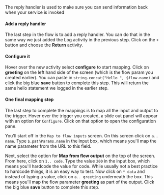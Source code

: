 The reply handler is used to make sure you can send information back when your service is invoked

#### Add a reply handler
The last step in the flow is to add a reply handler. You can do that in the same way we just added the Log activity in the previous step. Click on the `+` button and choose the **Return** activity.

#### Configure it
Hover over the new activity select **configure** to start mapping. Click on **greeting** on the left hand side of the screen (which is the flow param you created earlier). You can paste in `string.concat("Hello ", $flow.name)` and click the big blue **save** button to complete this step. This will return the same hello statement we logged in the earlier step.

#### One final mapping step
The last step to complete the mappings is to map all the input and output to the trigger. Hover over the trigger you created, a slide out panel will appear with an option for `Configure`. Click on that option to open the configuration pane. 

You'll start off in the `Map to flow inputs` screen. On this screen click on `a.. name`. Type `$.pathParams.name` in the input box, which means you'll map the name parameter from the URL to this field.

Next, select the option for **Map from flow output** on the top of the screen. From here, click on `1.. code`. Type the value `200` in the input box, which means you'll hardcode the value for code. While usually not a best practice to hardcode things, it is an easy way to test. Now click on `* data` and instead of typing a value, click on `a.. greeting` underneath the box. This means you'll map the flow parameter **greeting** as part of the output. Click the big blue **save** button to complete this step.